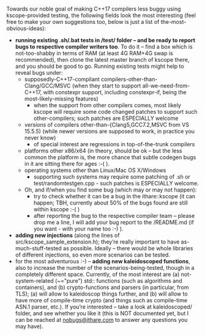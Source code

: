 Towards our noble goal of making C++17 compilers less buggy using kscope-provided testing, 
the following fields look the most interesting (feel free to make your own suggestions too, below is just a list of 
the-most-obvious-ideas):

* **running existing .sh/.bat tests in /test/ folder – and be ready to report bugs to respective compiler writers too**. 
To do it – find a box which is not-too-shabby in terms of RAM (at least 4G RAM+4G swap is recommended), 
then clone the latest master branch of kscope there, and you should be good to go. 
Running existing tests might help to reveal bugs under:
  * supposedly-C++17-compliant compilers-other-than-Clang/GCC/MSVC (when they start to support all-we-need-from-C++17, 
  with constexpr support, including constexpr-if, being the most-likely-missing features)
    * when the support from other compilers comes, most likely kscope will require some code changed patches to 
    support such other-compilers; such patches are ESPECIALLY welcome
  * *versions* of compilers other-than-{Clang5,GCC7.2,MSVC from VS 15.5.5) (while newer versions are supposed to work, in practice you never know)
    * of special interest are regressions in top-of-the-trunk compilers
  * platforms other x86/x64 (in theory, should be ok – but the less common the platform is, the more 
    chance that subtle codegen bugs in it are sitting there for ages :-( ).
  * operating systems other than Linux/Mac OS X/Windows
    * supporting such systems may require some patching of .sh or test/randomtestgen.cpp - such patches is 
      ESPECIALLY welcome. 
  * Oh, and if/when you find some bug (which may or may not happen):
    * try to check whether it can be a bug in the ithare::kscope (it can happen; TBH, currently about 50% of the bugs found 
      are still within kscope :-( )
    * after reporting the bug to the respective compiler team – please drop me a line, I will add your bug report to the /README.md (if you want - with your name too :-) ).
* **adding new injections** (along the lines of src/kscope_sample_extension.h); they’re really important to have 
  as-much-stuff-tested as possible. Ideally – there would be whole libraries of different injections, so even more 
  scenarios can be tested.
* for the most adventurous :-) – **adding new kaleidoscoped functions**, also to increase the number of the 
  scenarios-being-tested, though in a completely different space. Currently, of the most interest are 
  (a) not-system-related (~="pure") std:: functions (such as algorithms and containers), and (b) crypto-functions and parsers 
  (in particular, from TLS); (a) will allow to kaleidoscop things further, and (b) will allow to have more of compile-time 
  crypto (and things such as compile-time ASN.1 parser, etc.). If you’re interested – take a look at kaleidoscoped/ folder, 
  and see whether you like it (this is NOT documented yet, but I can be reached at nobugs@ithare.com to answer any questions 
  you may have).
  
